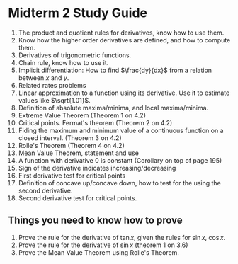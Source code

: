 # Midterm 2 Study Guide

1. The product and quotient rules for derivatives, know how to use them.
2. Know how the higher order derivatives are defined, and how to compute them.
3. Derivatives of trigonometric functions.
4. Chain rule, know how to use it.
5. Implicit differentiation: How to find $\frac{dy}{dx}$ from a relation between $x$ and $y$.
6. Related rates problems
7. Linear approximation to a function using its derivative. Use it to estimate values like $\sqrt{1.01}$.
8. Definition of absolute maxima/minima, and local maxima/minima.
9. Extreme Value Theorem (Theorem 1 on 4.2)
10. Critical points. Fermat's theorem (Theorem 2 on 4.2)
11. Fiding the maximum and minimum value of a continuous function on a closed interval. (Theorem 3 on 4.2)
12. Rolle's Theorem (Theorem 4 on 4.2)
13. Mean Value Theorem, statement and use
14. A function with derivative 0 is constant (Corollary on top of page 195)
15. Sign of the derivative indicates increasing/decreasing
16. First derivative test for critical points
17. Definition of concave up/concave down, how to test for the using the second derivative.
18. Second derivative test for critical points.

## Things you need to know how to prove

1. Prove the rule for the derivative of $\tan x$, given the rules for $\sin x$, $\cos x$.
2. Prove the rule for the derivative of $\sin x$ (theorem 1 on 3.6)
3. Prove the Mean Value Theorem using Rolle's Theorem.

